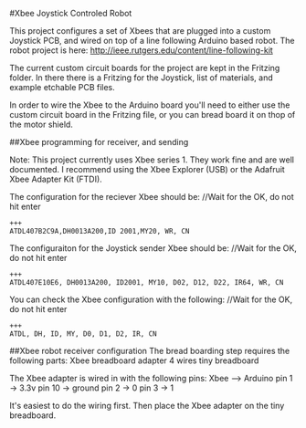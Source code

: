 #Xbee Joystick Controled Robot

This project configures a set of Xbees that are plugged into a custom Joystick PCB, and wired on top of a line following Arduino based robot.
The robot project is here: http://ieee.rutgers.edu/content/line-following-kit

The current custom circuit boards for the project are kept in the Fritzing folder. In there there is a Fritzing for the Joystick, list of materials, and example etchable PCB files.

In order to wire the Xbee to the Arduino board you'll need to either use the custom circuit board in the Fritzing file, or you can bread board it on thop of the motor shield.


##Xbee programming for receiver, and sending

Note: This project currently uses Xbee series 1. They work fine and are well documented. 
I recommend using the Xbee Explorer (USB) or the Adafruit Xbee Adapter Kit (FTDI).




The configuration for the reciever Xbee should be:
//Wait for the OK, do not hit enter

```
+++ 
ATDL407B2C9A,DH0013A200,ID 2001,MY20, WR, CN
```

The configuraiton for the Joystick sender Xbee should be:
//Wait for the OK, do not hit enter

```
+++
ATDL407E10E6, DH0013A200, ID2001, MY10, D02, D12, D22, IR64, WR, CN
```

You can check the Xbee configuration with the following:
//Wait for the OK, do not hit enter

```
+++
ATDL, DH, ID, MY, D0, D1, D2, IR, CN
```

##Xbee robot receiver configuration
The bread boarding step requires the following parts:
Xbee breadboard adapter
4 wires
tiny breadboard

The Xbee adapter is wired in with the following pins:
Xbee --> Arduino
pin 1  -> 3.3v
pin 10 -> ground
pin 2 -> 0
pin 3 -> 1

It's easiest to do the wiring first. Then place the Xbee adapter on the tiny breadboard.


